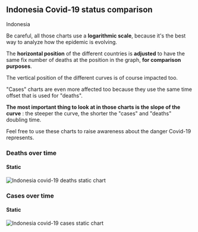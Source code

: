 ## Indonesia Covid-19 status comparison 

Indonesia



Be careful, all those charts use a **logarithmic scale**, because it's the best way to analyze how the epidemic is evolving.
 
The **horizontal position** of the different countries is **adjusted** to have the same fix number of deaths at the position in the graph, **for comparison purposes**.

The vertical position of the different curves is of course impacted too.

"Cases" charts are even more affected too because they use the same time offset that is used for "deaths".

**The most important thing to look at in those charts is the slope of the curve** : the steeper the curve, the shorter the "cases" and "deaths" doubling time.

Feel free to use these charts to raise awareness about the danger Covid-19 represents. 


 
### Deaths over time
 
#### Static
![Indonesia covid-19 deaths static chart](https://raw.githubusercontent.com/madlag/coronavirus_study/master/notebooks/graphs/2020-03-20/countries/Indonesia/2020-03-20_Indonesia_deaths.png "Indonesia covid-19 deaths static chart")   

 
### Cases over time
 
#### Static
![Indonesia covid-19 cases static chart](https://raw.githubusercontent.com/madlag/coronavirus_study/master/notebooks/graphs/2020-03-20/countries/Indonesia/2020-03-20_Indonesia_deaths.png "Indonesia covid-19 cases static chart")   

